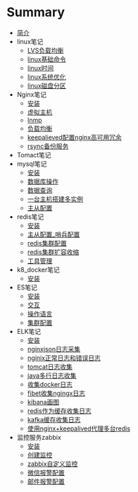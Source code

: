 # Summary

* [简介](README.md)
* linux笔记
    * [LVS负载均衡](linux/lvs.md)
    * [linux基础命令](linux/commond.md)
    * [linux时间](linux/time_synchronism.md)
    * [linux系统优化](linux/majorzation.md)
    * [linux磁盘分区](linux/Disk_partition.md)
* Nginx笔记
    * [安装](nginx/install.md)
    * [虚拟主机](nginx/virtual_host.md)
    * [lnmp](nginx/lnmp.md)
    * [负载均衡](nginx/load_balanced.md)
    * [keepalieved配置nginx高可用冗余](nginx/keepalived_nginx.md)
    * [rsync备份服务](nginx/rsync.md)
* Tomact笔记
* mysql笔记
    * [安装](mysql/install.md)
    * [数据库操作](mysql/sql.md)
    * [数据查询](mysql/dql.md)
    * [一台主机搭建多实例](mysql/Multiple_Examples_install.md)
    * [主从配置](mysql/MySQL_Replication.md)
* redis笔记
    * [安装](redis/安装.md)
    * [主从配置_哨兵配置](redis/主从配置_哨兵.md)
    * [redis集群配置](redis/集群.md)
    * [redis集群扩容收缩](redis/集群扩容收缩.md)
    * [工具管理](redis/工具管理.md)
* k8_docker笔记
    * [安装](k8_docker/install.md)
* ES笔记
    * [安装](es/install.md)
    * [交互](es/head插件交互.md)
    * [操作语言](es/dml.md)
    * [集群配置](es/集群.md)
* ELK笔记
    * [安装](elk/安装.md)
    * [nginxjson日志采集](elk/nginx_log_json.md)
    * [nginix正常日志和错误日志](elk/nginx_success_error_log.md)
    * [tomcat日志收集](elk/tomcat_log_cat.md)
    * [java多行日志收集](elk/java_log.md)
    * [收集docker日志](elk/docker_log.md)
    * [fibet收集ngingx日志](elk/filebeat_modules_get_ngingx_simple_log.md)
    * [kibana画图](elk/kibana_draw_dashboard.md)
    * [redis作为缓存收集日志](elk/redis_cat_log.md)
    * [kafka缓存收集日志](elk/kafka缓存收集日志.md)
    * [使用nginx+keepalived代理多台redis](elk/nginx_keepalived_redis.md)
* 监控服务zabbix
    * [安装](zabbix/install.md)
    * [创建监控](zabbix/create_monitor.md)
    * [zabbix自定义监控](zabbix/custom__monitor.md)
    * [微信报警配置](zabbix/wx.md)
    * [邮件报警配置](zabbix/email.md)

